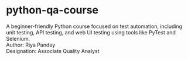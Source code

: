 # python-qa-course
A beginner-friendly Python course focused on test automation, including unit testing, API testing, and web UI testing using tools like PyTest and Selenium.
<br>
Author: Riya Pandey
<br>
Designation: Associate Quality Analyst 
